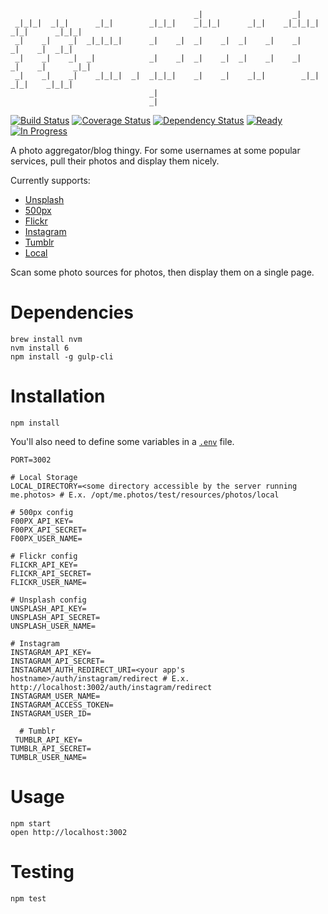 ```
                                         _|                    _|
 _|_|_|  _|_|      _|_|        _|_|_|    _|_|_|      _|_|    _|_|_|_|    _|_|      _|_|_|
 _|    _|    _|  _|_|_|_|      _|    _|  _|    _|  _|    _|    _|      _|    _|  _|_|
 _|    _|    _|  _|            _|    _|  _|    _|  _|    _|    _|      _|    _|      _|_|
 _|    _|    _|    _|_|_|  _|  _|_|_|    _|    _|    _|_|        _|_|    _|_|    _|_|_|
                               _|
                               _|
```

[![Build Status](https://img.shields.io/travis/randytarampi/me.photos.svg?style=flat-square)](https://travis-ci.org/randytarampi/me.photos) [![Coverage Status](https://img.shields.io/coveralls/randytarampi/me.photos.svg?style=flat-square)](https://coveralls.io/github/randytarampi/me.photos?branch=master) [![Dependency Status](https://img.shields.io/david/randytarampi/me.photos.svg?style=flat-square)](https://david-dm.org/randytarampi/me.photos) [![Ready](https://img.shields.io/waffle/label/randytarampi/me.photos/ready.svg?style=flat-square&label=Ready)](http://waffle.io/randytarampi/me.photos) [![In Progress](https://img.shields.io/waffle/label/randytarampi/me.photos/in%20progress.svg?style=flat-square&label=In%20Progress)](http://waffle.io/randytarampi/me.photos)

A photo aggregator/blog thingy. For some usernames at some popular services, pull their photos and display them nicely.

Currently supports:
- [Unsplash](https://unsplash.com/documentation)
- [500px](https://github.com/500px/api-documentation)
- [Flickr](https://www.flickr.com/services/api/)
- [Instagram](https://www.instagram.com/developer/)
- [Tumblr](https://www.tumblr.com/docs/en/api/v2)
- [Local](https://github.com/randytarampi/me.photos/blob/master/photos/local/photoSource.js)

Scan some photo sources for photos, then display them on a single page.

# Dependencies
```
brew install nvm
nvm install 6
npm install -g gulp-cli
```

# Installation

```
npm install
```

You'll also need to define some variables in a [`.env`](https://github.com/randytarampi/me.photos/blob/master/.env) file.

```
PORT=3002

# Local Storage
LOCAL_DIRECTORY=<some directory accessible by the server running me.photos> # E.x. /opt/me.photos/test/resources/photos/local

# 500px config
F00PX_API_KEY=
F00PX_API_SECRET=
F00PX_USER_NAME=

# Flickr config
FLICKR_API_KEY=
FLICKR_API_SECRET=
FLICKR_USER_NAME=

# Unsplash config
UNSPLASH_API_KEY=
UNSPLASH_API_SECRET=
UNSPLASH_USER_NAME=

# Instagram
INSTAGRAM_API_KEY=
INSTAGRAM_API_SECRET=
INSTAGRAM_AUTH_REDIRECT_URI=<your app's hostname>/auth/instagram/redirect # E.x. http://localhost:3002/auth/instagram/redirect
INSTAGRAM_USER_NAME=
INSTAGRAM_ACCESS_TOKEN=
INSTAGRAM_USER_ID=

  # Tumblr
 TUMBLR_API_KEY= 
TUMBLR_API_SECRET= 
TUMBLR_USER_NAME= 
```

# Usage

```
npm start
open http://localhost:3002
```

# Testing

```
npm test
```
